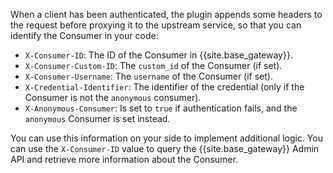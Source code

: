 <!--used in: HMAC and LDAP auth-->
When a client has been authenticated, the plugin appends some headers to
the request before proxying it to the upstream service, so that you
can identify the Consumer in your code:

* `X-Consumer-ID`: The ID of the Consumer in {{site.base_gateway}}.
* `X-Consumer-Custom-ID`: The `custom_id` of the Consumer (if set).
* `X-Consumer-Username`: The `username` of the Consumer (if set).
* `X-Credential-Identifier`: The identifier of the credential (only if the Consumer is not the `anonymous` consumer).
* `X-Anonymous-Consumer`: Is set to `true` if authentication fails, and the `anonymous` Consumer is set instead.

You can use this information on your side to implement additional logic.
You can use the `X-Consumer-ID` value to query the {{site.base_gateway}} Admin API and retrieve
more information about the Consumer.
